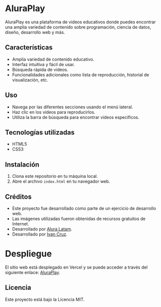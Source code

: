 # AluraPlay

AluraPlay es una plataforma de videos educativos donde puedes encontrar una amplia variedad de contenido sobre programación, ciencia de datos, diseño, desarrollo web y más.

## Características
- Amplia variedad de contenido educativo.
- Interfaz intuitiva y fácil de usar.
- Búsqueda rápida de videos.
- Funcionalidades adicionales como lista de reproducción, historial de visualización, etc.

## Uso
- Navega por las diferentes secciones usando el menú lateral.
- Haz clic en los videos para reproducirlos.
- Utiliza la barra de búsqueda para encontrar videos específicos.

## Tecnologías utilizadas

- HTML5
- CSS3

## Instalación

1. Clona este repositorio en tu máquina local.
2. Abre el archivo `index.html` en tu navegador web.

## Créditos

- Este proyecto fue desarrollado como parte de un ejercicio de desarrollo web.
- Las imágenes utilizadas fueron obtenidas de recursos gratuitos de Internet.
- Desarrollado por [Alura Latam](https://www.linkedin.com/company/alura-latam/).
- Desarrollado por [Ivan Cruz](https://www.linkedin.com/in/ivan-cruz-1906mx/).


# Despliegue

El sitio web está desplegado en Vercel y se puede acceder a través del siguiente enlace: [AluraPlay](https://aluraplay-rho-rosy.vercel.app/).


## Licencia

Este proyecto está bajo la Licencia MIT.